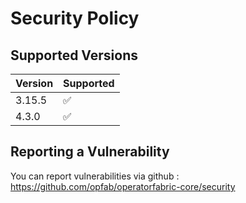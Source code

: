 # Security Policy

## Supported Versions

| Version | Supported          |
|---------| ------------------ |
| 3.15.5  | :white_check_mark: |
| 4.3.0   | :white_check_mark: |


## Reporting a Vulnerability

You can report vulnerabilities via github : https://github.com/opfab/operatorfabric-core/security
